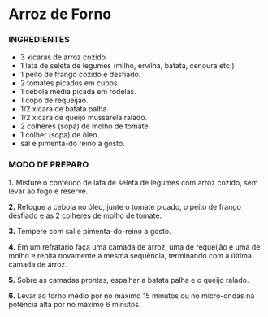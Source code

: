 # Arroz de Forno 

### INGREDIENTES

- 3 xícaras de arroz cozido
- 1 lata de seleta de legumes (milho, ervilha, batata, cenoura etc.)
- 1 peito de frango cozido e desfiado.
- 2 tomates picados em cubos.
- 1 cebola média picada em rodelas.
- 1 copo de requeijão.
- 1/2 xícara de batata palha.
- 1/2 xícara de queijo mussarela ralado.
- 2 colheres (sopa) de molho de tomate.
- 1 colher (sopa) de óleo.
- sal e pimenta-do reino a gosto.

### MODO DE PREPARO

**1.**  Misture o conteúdo de lata de seleta de legumes com arroz cozido, sem levar ao fogo e reserve.

**2.**  Refogue a cebola no óleo, junte o tomate picado, o peito de frango desfiado e as 2 colheres de molho de tomate.

**3.**  Tempere com sal e pimenta-do-reino a gosto.

**4.**  Em um refratário faça uma camada de arroz, uma de requeijão e uma de molho e repita novamente a mesma sequência, terminando com a última camada de arroz.

**5.**  Sobre as camadas prontas, espalhar a batata palha e o queijo ralado.

**6.**  Levar ao forno médio por no máximo 15 minutos ou no micro-ondas na potência alta por no máximo 6 minutos.